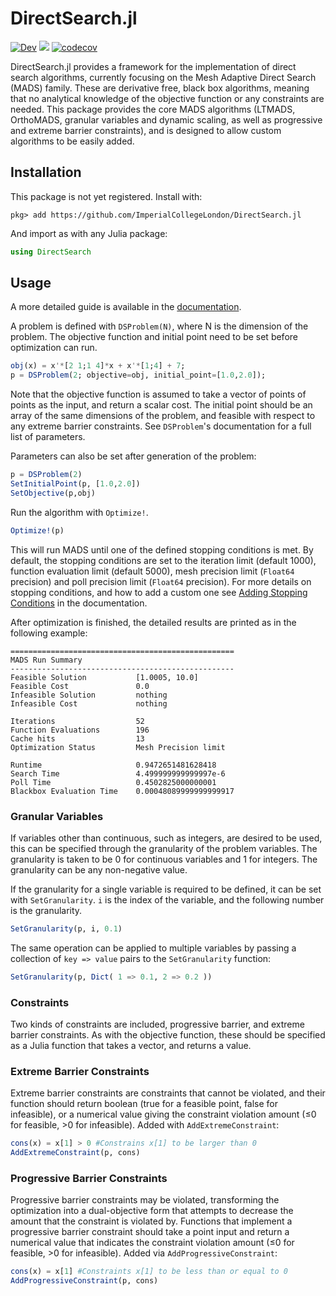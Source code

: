 # DirectSearch.jl
<!-- Currently isn't a stable release -->
<!--[![Stable](https://img.shields.io/badge/docs-stable-blue.svg)](https://imperialcollegelondon.github.io/DirectSearch.jl/stable)-->
[![Dev](https://img.shields.io/badge/docs-dev-blue.svg)](https://imperialcollegelondon.github.io/DirectSearch.jl/dev)
![](https://github.com/ImperialCollegeLondon/DirectSearch.jl/workflows/CI/badge.svg)
[![codecov](https://codecov.io/gh/ImperialCollegeLondon/DirectSearch.jl/branch/master/graph/badge.svg)](https://codecov.io/gh/ImperialCollegeLondon/DirectSearch.jl)


DirectSearch.jl provides a framework for the implementation of direct search algorithms, currently focusing on the Mesh Adaptive Direct Search (MADS) family. These are derivative free, black box algorithms, meaning that no analytical knowledge of the objective function or any constraints are needed. This package provides the core MADS algorithms (LTMADS, OrthoMADS, granular variables and dynamic scaling, as well as progressive and extreme barrier constraints), and is designed to allow custom algorithms to be easily added.

## Installation

This package is not yet registered. Install with:
```
pkg> add https://github.com/ImperialCollegeLondon/DirectSearch.jl
```
And import as with any Julia package:
```julia
using DirectSearch
```

## Usage

A more detailed guide is available in the [documentation](https://imperialcollegelondon.github.io/DirectSearch.jl/dev/man/usage/).

A problem is defined with `DSProblem(N)`, where N is the dimension of the problem. The objective function and initial point need to be set before optimization can run.
```julia
obj(x) = x'*[2 1;1 4]*x + x'*[1;4] + 7;
p = DSProblem(2; objective=obj, initial_point=[1.0,2.0]);
```
Note that the objective function is assumed to take a vector of points of points as the input, and return a scalar cost. The initial point should be an array of the same dimensions of the problem, and feasible with respect to any extreme barrier constraints. See `DSProblem`'s documentation for a full list of parameters.

Parameters can also be set after generation of the problem:
```julia
p = DSProblem(2)
SetInitialPoint(p, [1.0,2.0])
SetObjective(p,obj)
```

Run the algorithm with `Optimize!`.
```julia
Optimize!(p)
```
This will run MADS until one of the defined stopping conditions is met. By default, the stopping conditions are set to the iteration limit (default 1000), function evaluation limit (default 5000), mesh precision limit (`Float64` precision) and poll precision limit (`Float64` precision). For more details on stopping conditions, and how to add a custom one see [Adding Stopping Conditions](https://imperialcollegelondon.github.io/DirectSearch.jl/dev/man/addstoppingconditions/) in the documentation.

After optimization is finished, the detailed results are printed as in the following example:

```
==================================================
MADS Run Summary
--------------------------------------------------
Feasible Solution           [1.0005, 10.0]
Feasible Cost               0.0
Infeasible Solution         nothing
Infeasible Cost             nothing

Iterations                  52
Function Evaluations        196
Cache hits                  13
Optimization Status         Mesh Precision limit

Runtime                     0.9472651481628418
Search Time                 4.499999999999997e-6
Poll Time                   0.4502825000000001
Blackbox Evaluation Time    0.00048089999999999917
```

### Granular Variables
If variables other than continuous, such as integers, are desired to be used, this can be specified through the granularity of the problem variables. The granularity is taken to be 0 for continuous variables and 1 for integers. The granularity can be any non-negative value.

If the granularity for a single variable is required to be defined, it can be set with `SetGranularity`. `i` is the index of the variable, and the following number is the granularity.
```julia
SetGranularity(p, i, 0.1)
```

The same operation can be applied to multiple variables by passing a collection of `key => value` pairs to the `SetGranularity` function:
```julia
SetGranularity(p, Dict( 1 => 0.1, 2 => 0.2 ))
```

### Constraints
Two kinds of constraints are included, progressive barrier, and extreme barrier constraints. As with the objective function, these should be specified as a Julia function that takes a vector, and returns a value.

### Extreme Barrier Constraints
Extreme barrier constraints are constraints that cannot be violated, and their function should return boolean (true for a feasible point, false for infeasible), or a numerical value giving the constraint violation amount (≤0 for feasible, >0 for infeasible). Added with `AddExtremeConstraint`:

```julia
cons(x) = x[1] > 0 #Constrains x[1] to be larger than 0
AddExtremeConstraint(p, cons)
```

### Progressive Barrier Constraints
Progressive barrier constraints may be violated, transforming the optimization into a dual-objective form that attempts to decrease the amount that the constraint is violated by. Functions that implement a progressive barrier constraint should take a point input and return a numerical value that indicates the constraint violation amount (≤0 for feasible, >0 for infeasible). Added via `AddProgressiveConstraint`:

```julia
cons(x) = x[1] #Constraints x[1] to be less than or equal to 0
AddProgressiveConstraint(p, cons)
```
